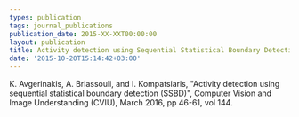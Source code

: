```yaml
---
types: publication
tags: journal_publications
publication_date: 2015-XX-XXT00:00:00
layout: publication
title: Activity detection using Sequential Statistical Boundary Detection (SSBD)
date: '2015-10-20T15:14:42+03:00'
---
```

<div>K. Avgerinakis, A. Briassouli, and I. Kompatsiaris, "Activity detection using sequential statistical boundary detection (SSBD)", Computer Vision and Image Understanding (CVIU), March 2016, pp 46-61, vol 144.<a href="http://www.sciencedirect.com/science/article/pii/S1077314215002337"><img align="top" alt="" src="/files/pdf/pdf.png" /></a></div>